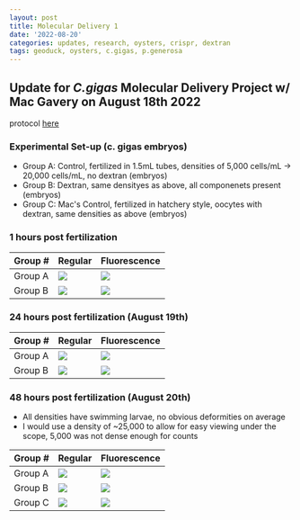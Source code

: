 ```yaml
---
layout: post
title: Molecular Delivery 1
date: '2022-08-20'
categories: updates, research, oysters, crispr, dextran
tags: geoduck, oysters, c.gigas, p.generosa
---
```



## Update for _C.gigas_ Molecular Delivery Project w/ Mac Gavery on August 18th 2022

protocol [here](https://docs.google.com/document/d/1tnhOlAjTnE3xq_jYPnpyv-GLDOd39zkixiHknnmJKyw/edit)

### Experimental Set-up (c. gigas embryos)

- Group A: Control, fertilized in 1.5mL tubes, densities of 5,000 cells/mL -> 20,000 cells/mL, no dextran (embryos) 
- Group B: Dextran, same densityes as above, all componenets present (embryos) 
- Group C: Mac's Control, fertilized in hatchery style, oocytes with dextran, same densities as above (embryos) 

### 1 hours post fertilization
|Group #|Regular|Fluorescence|
|---|---|---|
|Group A|![](https://raw.githubusercontent.com/ocattau/ocattau.github.io/master/assets/embryos_no_dextran.jpg)|![](https://raw.githubusercontent.com/ocattau/ocattau.github.io/master/assets/embryos_no_dextran_green.jpg)|
|Group B|![](https://raw.githubusercontent.com/ocattau/ocattau.github.io/master/assets/embryos_dextran_regular.jpg)|![](https://raw.githubusercontent.com/ocattau/ocattau.github.io/master/assets/embryos_dextran_green_2.jpg)|


### 24 hours post fertilization (August 19th)
|Group #|Regular|Fluorescence|
|---|---|---|
|Group A|![](https://raw.githubusercontent.com/ocattau/ocattau.github.io/master/assets/Dhinge_24hours_no_dex.jpg)|![](https://raw.githubusercontent.com/ocattau/ocattau.github.io/master/assets/Dhinge_24hours_no_dex_green.jpg)|
|Group B|![](https://raw.githubusercontent.com/ocattau/ocattau.github.io/master/assets/20k_dex_10x.jpg)|![](https://raw.githubusercontent.com/ocattau/ocattau.github.io/master/assets/20k_dex_green_10x.jpg)|


### 48 hours post fertilization (August 20th)
- All densities have swimming larvae, no obvious deformities on average
- I would use a density of ~25,000 to allow for easy viewing under the scope, 5,000 was not dense enough for counts

|Group #|Regular|Fluorescence|
|---|---|---|
|Group A|![](https://raw.githubusercontent.com/ocattau/ocattau.github.io/master/assets/control_regular_20k.jpg)|![](https://raw.githubusercontent.com/ocattau/ocattau.github.io/master/assets/control_20k_green.jpg)|
|Group B|![](https://raw.githubusercontent.com/ocattau/ocattau.github.io/master/assets/dextran_20k_regular.jpg)|![](https://raw.githubusercontent.com/ocattau/ocattau.github.io/master/assets/dextran_20k_embryos_green.jpg)|
|Group C|![](https://raw.githubusercontent.com/ocattau/ocattau.github.io/master/assets/mac_control_20k_regular_no_dex.jpg)|![](https://raw.githubusercontent.com/ocattau/ocattau.github.io/master/assets/mac_control_embryos_20k_green.jpg)| 
